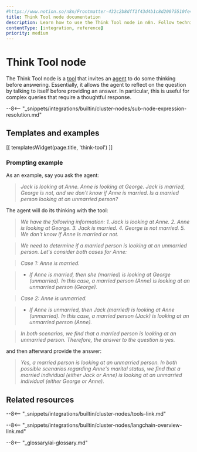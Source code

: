 ```yaml
---
#https://www.notion.so/n8n/Frontmatter-432c2b8dff1f43d4b1c8d20075510fe4
title: Think Tool node documentation
description: Learn how to use the Think Tool node in n8n. Follow technical documentation to integrate the Tool Think node into your workflows.
contentType: [integration, reference]
priority: medium
---
```


# Think Tool node

The Think Tool node is a [tool](/glossary.md#ai-tool) that invites an [agent](/glossary.md#ai-agent) to do some thinking before answering. Essentially, it allows the agent to reflect on the question by talking to itself before providing an answer. In particular, this is useful for complex queries that require a thoughtful response.


--8<-- "_snippets/integrations/builtin/cluster-nodes/sub-node-expression-resolution.md"

## Templates and examples

<!-- see https://www.notion.so/n8n/Pull-in-templates-for-the-integrations-pages-37c716837b804d30a33b47475f6e3780 -->
[[ templatesWidget(page.title, 'think-tool') ]]

### Prompting example

As an example, say you ask the agent:

<!-- vale off -->
> *Jack is looking at Anne. Anne is looking at George. Jack is married, George is not, and we don't know if Anne is married. Is a married person looking at an unmarried person?*
<!-- vale on -->
	
The agent will do its thinking with the tool:

<!-- vale off -->
> *We have the following information: 1. Jack is looking at Anne. 2. Anne is looking at George. 3. Jack is married. 4. George is not married. 5. We don't know if Anne is married or not.*

> *We need to determine if a married person is looking at an unmarried person. Let's consider both cases for Anne:*

> *Case 1: Anne is married.*

> - *If Anne is married, then she (married) is looking at George (unmarried). In this case, a married person (Anne) is looking at an unmarried person (George).*

> *Case 2: Anne is unmarried.*

> - *If Anne is unmarried, then Jack (married) is looking at Anne (unmarried). In this case, a married person (Jack) is looking at an unmarried person (Anne).*

> *In both scenarios, we find that a married person is looking at an unmarried person. Therefore, the answer to the question is yes.*
<!-- vale on -->
	
and then afterward provide the answer:

<!-- vale off -->
> *Yes, a married person is looking at an unmarried person. In both possible scenarios regarding Anne's marital status, we find that a married individual (either Jack or Anne) is looking at an unmarried individual (either George or Anne).*
<!-- vale on -->

## Related resources

--8<-- "_snippets/integrations/builtin/cluster-nodes/tools-link.md"

--8<-- "_snippets/integrations/builtin/cluster-nodes/langchain-overview-link.md"

--8<-- "_glossary/ai-glossary.md"
